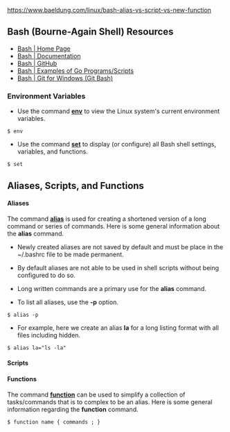 https://www.baeldung.com/linux/bash-alias-vs-script-vs-new-function

## Bash (Bourne-Again Shell) Resources
- [Bash | Home Page](https://www.gnu.org/software/bash/)
- [Bash | Documentation](https://www.gnu.org/software/bash/manual/)
- [Bash | GitHub](https://github.com/golang)
- [Bash | Examples of Go Programs/Scripts](https://golangexample.com/)
- [Bash | Git for Windows (Git Bash)](https://gitforwindows.org/)

### Environment Variables
- Use the command [**env**](https://www.man7.org/linux/man-pages/man1/env.1.html) to view the Linux system's current environment variables.
```
$ env
```
- Use the command [**set**](https://man7.org/linux/man-pages/man1/set.1p.html) to display (or configure) all Bash shell settings, variables, and functions.
```
$ set
```

## Aliases, Scripts, and Functions
#### Aliases
The command [**alias**](https://www.man7.org/linux/man-pages/man1/alias.1p.html) is used for creating a shortened version of a long command or series of commands. Here is some general information about the **alias** command.
- Newly created aliases are not saved by default and must be place in the ~/.bashrc file to be made permanent.
- By default aliases are not able to be used in shell scripts without being configured to do so.
- Long written commands are a primary use for the **alias** command.

- To list all aliases, use the **-p** option.
```
$ alias -p
```
- For example, here we create an alias **la** for a long listing format with all files including hidden.
```
$ alias la="ls -la"
```
#### Scripts

#### Functions
The command [**function**](https://linux.die.net/man/1/function) can be used to simplify a collection of tasks/commands that is to complex to be an alias. Here is some general information regarding the **function** command.
```
$ function name { commands ; }
```
